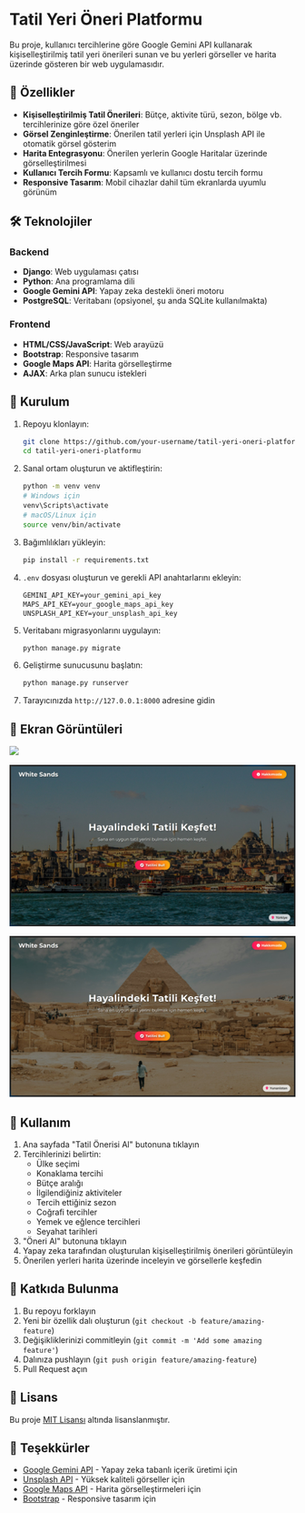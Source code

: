 # Tatil Yeri Öneri Platformu

Bu proje, kullanıcı tercihlerine göre Google Gemini API kullanarak kişiselleştirilmiş tatil yeri önerileri sunan ve bu yerleri görseller ve harita üzerinde gösteren bir web uygulamasıdır.

## 🌟 Özellikler

- **Kişiselleştirilmiş Tatil Önerileri**: Bütçe, aktivite türü, sezon, bölge vb. tercihlerinize göre özel öneriler
- **Görsel Zenginleştirme**: Önerilen tatil yerleri için Unsplash API ile otomatik görsel gösterim
- **Harita Entegrasyonu**: Önerilen yerlerin Google Haritalar üzerinde görselleştirilmesi
- **Kullanıcı Tercih Formu**: Kapsamlı ve kullanıcı dostu tercih formu
- **Responsive Tasarım**: Mobil cihazlar dahil tüm ekranlarda uyumlu görünüm

## 🛠️ Teknolojiler

### Backend
- **Django**: Web uygulaması çatısı
- **Python**: Ana programlama dili
- **Google Gemini API**: Yapay zeka destekli öneri motoru
- **PostgreSQL**: Veritabanı (opsiyonel, şu anda SQLite kullanılmakta)

### Frontend
- **HTML/CSS/JavaScript**: Web arayüzü
- **Bootstrap**: Responsive tasarım
- **Google Maps API**: Harita görselleştirme
- **AJAX**: Arka plan sunucu istekleri

## 🚀 Kurulum

1. Repoyu klonlayın:
   ```bash
   git clone https://github.com/your-username/tatil-yeri-oneri-platformu.git
   cd tatil-yeri-oneri-platformu
   ```

2. Sanal ortam oluşturun ve aktifleştirin:
   ```bash
   python -m venv venv
   # Windows için
   venv\Scripts\activate
   # macOS/Linux için
   source venv/bin/activate
   ```

3. Bağımlılıkları yükleyin:
   ```bash
   pip install -r requirements.txt
   ```

4. `.env` dosyası oluşturun ve gerekli API anahtarlarını ekleyin:
   ```
   GEMINI_API_KEY=your_gemini_api_key
   MAPS_API_KEY=your_google_maps_api_key
   UNSPLASH_API_KEY=your_unsplash_api_key
   ```

5. Veritabanı migrasyonlarını uygulayın:
   ```bash
   python manage.py migrate
   ```

6. Geliştirme sunucusunu başlatın:
   ```bash
   python manage.py runserver
   ```

7. Tarayıcınızda `http://127.0.0.1:8000` adresine gidin

## 📸 Ekran Görüntüleri

![](screenshots/screenshot_3.jpg)

![](screenshots/screenshot_5.jpg)

![](screenshots/screenshot_4.jpg)

## 📝 Kullanım

1. Ana sayfada "Tatil Önerisi Al" butonuna tıklayın
2. Tercihlerinizi belirtin:
   - Ülke seçimi
   - Konaklama tercihi
   - Bütçe aralığı
   - İlgilendiğiniz aktiviteler
   - Tercih ettiğiniz sezon
   - Coğrafi tercihler
   - Yemek ve eğlence tercihleri
   - Seyahat tarihleri
3. "Öneri Al" butonuna tıklayın
4. Yapay zeka tarafından oluşturulan kişiselleştirilmiş önerileri görüntüleyin
5. Önerilen yerleri harita üzerinde inceleyin ve görsellerle keşfedin

## 🤝 Katkıda Bulunma

1. Bu repoyu forklayın
2. Yeni bir özellik dalı oluşturun (`git checkout -b feature/amazing-feature`)
3. Değişikliklerinizi commitleyin (`git commit -m 'Add some amazing feature'`)
4. Dalınıza pushlayın (`git push origin feature/amazing-feature`)
5. Pull Request açın

## 📜 Lisans

Bu proje [MIT Lisansı](LICENSE) altında lisanslanmıştır.

## 🙏 Teşekkürler

- [Google Gemini API](https://ai.google.dev/) - Yapay zeka tabanlı içerik üretimi için
- [Unsplash API](https://unsplash.com/developers) - Yüksek kaliteli görseller için
- [Google Maps API](https://developers.google.com/maps) - Harita görselleştirmeleri için
- [Bootstrap](https://getbootstrap.com/) - Responsive tasarım için
